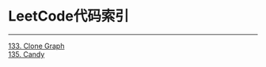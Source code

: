 # LeetCode代码索引

------
[133. Clone Graph](https://github.com/xghc1991/Algorithm/blob/master/leetcode/cloneGraph.cpp)<br>
[135. Candy](https://github.com/xghc1991/Algorithm/blob/master/leetcode/candy.cpp)
